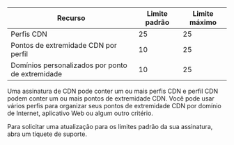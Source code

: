 
| Recurso | Limite padrão | Limite máximo | 
| --- | --- | --- |
| Perfis CDN |25 |25 |
| Pontos de extremidade CDN por perfil |10 |25 |
| Domínios personalizados por ponto de extremidade |10 |25 |

Uma assinatura de CDN pode conter um ou mais perfis CDN e perfil CDN podem conter um ou mais pontos de extremidade CDN. Você pode usar vários perfis para organizar seus pontos de extremidade CDN por domínio de Internet, aplicativo Web ou algum outro critério. 

Para solicitar uma atualização para os limites padrão da sua assinatura, abra um tíquete de suporte. 

